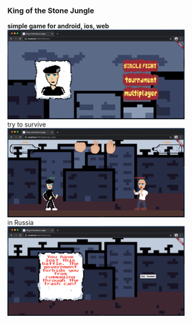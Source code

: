 <h3> King of the Stone Jungle </h3>
<b> simple game for android, ios, web </b>


<div align="">
    <img src="/screenshots/Снимок экрана 2021-04-11 в 16.29.42.png" width="400px"</img> 
</div>
try to survive
<div align="">
    <img src="/screenshots/Снимок экрана 2021-04-11 в 16.30.01.png" width="400px"</img> 
</div>
in Russia
<div align="">
    <img src="/screenshots/Снимок экрана 2021-04-11 в 16.30.54.png" width="400px"</img> 
</div>
